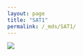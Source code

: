 ```yaml
---
layout: page
title: "SAT1"
permalink: /_mds/SAT1/
---
```


![](../../algns0/5HSAA094521_aln_report.png?raw=true)